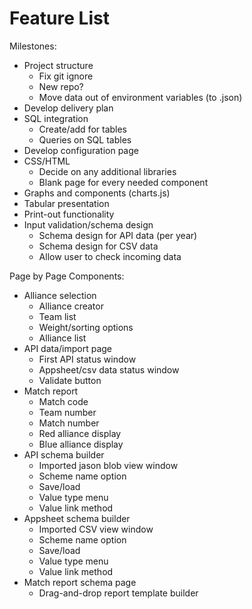# Feature List

Milestones:
 - Project structure
    - Fix git ignore
    - New repo?
    - Move data out of environment variables (to .json)
 - Develop delivery plan
 - SQL integration
    - Create/add for tables
    - Queries on SQL tables
 - Develop configuration page
 - CSS/HTML
    - Decide on any additional libraries
    - Blank page for every needed component
 - Graphs and components (charts.js)
 - Tabular presentation
 - Print-out functionality
 - Input validation/schema design
    - Schema design for API data (per year)
    - Schema design for CSV data
    - Allow user to check incoming data

Page by Page Components:
- Alliance selection
    - Alliance creator
    - Team list
    - Weight/sorting options
    - Alliance list
- API data/import page
    - First API status window
    - Appsheet/csv data status window
    - Validate button
- Match report
    - Match code
    - Team number
    - Match number
    - Red alliance display
    - Blue alliance display
- API schema builder
    - Imported jason blob view window
    - Scheme name option
    - Save/load
    - Value type menu
    - Value link method
- Appsheet schema builder
    - Imported CSV view window
    - Scheme name option
    - Save/load
    - Value type menu
    - Value link method
- Match report schema page
    - Drag-and-drop report template builder